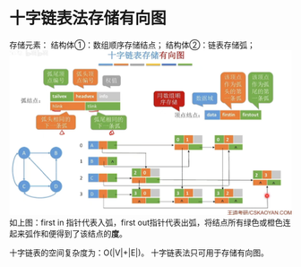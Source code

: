 


# 十字链表法存储有向图
存储元素：
结构体①：数组顺序存储结点；
结构体②：链表存储弧；
![输入图片说明](/imgs/2025-07-04/pqP4DdWig0MlDZDG.jpeg)
如上图：first in 指针代表入弧，first out指针代表出弧，将结点所有绿色或橙色连起来弧作和便得到了该结点的**度**。

十字链表的空间复杂度为：O(|V|+|E|)。
十字链表法只可用于存储有向图。
<!--stackedit_data:
eyJoaXN0b3J5IjpbOTcwMDIxNjY0LDg1OTk5Njk2MiwtMTg1Mz
QzNTcyMiw0NDA5MDU2MTldfQ==
-->